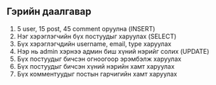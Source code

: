 ## Гэрийн даалгавар
1. 5 user, 15 post, 45 comment оруулна (INSERT)
2. Нэг хэрэглэгчийн бүх постуудыг харуулах (SELECT)
3. Бүх хэрэглэгчдийн username, email, type харуулах
4. Нэр нь admin хэрнээ админ биш хүний нэрийг солих (UPDATE)
5. Бүх постуудыг бичсэн огноогоор эрэмбэлж харуулах
6. Бүх постуудыг бичсэн хүний нэрийн хамт харуулах
7. Бүх комментуудыг постын гарчигийн хамт харуулах
